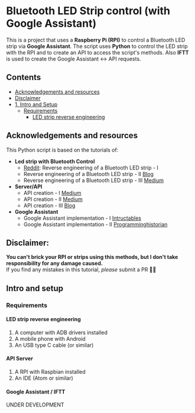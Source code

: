 # Bluetooth LED Strip control (with Google Assistant)

This is a project that uses a **Raspberry Pi (RPI)** to control a Bluetooth LED strip via **Google Assistant**.
The script uses **Python** to control the LED strip with the RPI and to create an API to access the script's methods.
Also **IFTT** is used to create the Google Assistant <-> API requests.

## Contents

- [Acknowledgements and resources](#acknowledgements-and-resources)
- [Disclaimer](#disclaimer)
- [1. Intro and Setup](#intro-and-Setup)
  - [Requirements](#requirements)
    - [LED strip reverse engineering](#led-strip-reverse-engineering)

## Acknowledgements and resources

This Python script is based on the tutorials of:
  - **Led strip with Bluetooth Control**
    - [Reddit](https://www.reddit.com/r/homeassistant/comments/gnjqlp/reverse_engineering_bluetooth_led_strip_light/): Reverse engineering of a Bluetooth LED strip - I 
    - Reverse engineering of a Bluetooth LED strip - II [Blog](http://nilhcem.com/iot/reverse-engineering-bluetooth-led-name-badge)
    - Reverse engineering of a Bluetooth LED strip - III [Medium](https://medium.com/@urish/reverse-engineering-a-bluetooth-lightbulb-56580fcb7546)
  - **Server/API**
    - API creation - I [Medium](https://medium.com/@sidhantpanda/raspberry-pi-home-automation-with-google-assistant-integration-part-1-software-71b3b8904205)
    - API creation - II [Medium](https://medium.com/sysf/introduction-to-iot-with-raspberry-pi-and-node-js-using-rgb-led-lights-77f4750a5ea9)
    - API creation - III [Blog](https://blog.miguelgrinberg.com/post/designing-a-restful-api-with-python-and-flask)
  - **Google Assistant**
    - Google Assistant implementation - I [Intructables](https://www.instructables.com/Google-Home-Raspberry-Pi-Power-Strip/)
    - Google Assistant implementation - II [Programminghistorian](https://programminghistorian.org/en/lessons/creating-apis-with-python-and-flask#installing-python-and-flask)

## **Disclaimer:**
**You can't brick your RPI or strips using this methods, but I don't take responsibility for any damage caused.**  
If you find any mistakes in this tutorial, _please_ submit a PR 👍🏻

## Intro and setup

### Requirements
#### LED strip reverse engineering
1. A computer with ADB drivers installed
2. A mobile phone with Android
3. An USB type C cable (or similar)

#### API Server
1. A RPI with Raspbian installed
2. An IDE (Atom or similar)

#### Google Assistant / IFTT
UNDER DEVELOPMENT
